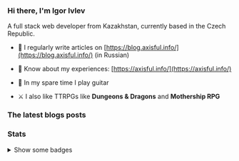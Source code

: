 ### Hi there, I'm Igor Ivlev

A full stack web developer from Kazakhstan, currently based in the Czech Republic.


+ 📝 I regularly write articles on [https://blog.axisful.info/](https://blog.axisful.info/) (in Russian)

+ 📄 Know about my experiences: [https://axisful.info/](https://axisful.info/)

+ 🎸 In my spare time I play guitar 

+ ⚔️ I also like TTRPGs like __Dungeons & Dragons__ and __Mothership RPG__


### The latest blogs posts
<!-- BLOG-POST-LIST:START -->
<!-- BLOG-POST-LIST:END -->


### Stats

<details>
<summary>Show some badges</summary>

<img src="https://github-readme-stats.vercel.app/api/top-langs?username=8kto&show_icons=true&locale=en&layout=compact" alt="8kto" />

<br />
<img src="https://github-readme-stats.vercel.app/api?username=8kto&show_icons=true&locale=en&count_private=true&layout=compact&hide=stars" alt="8kto" />

<br />
<img src="https://github-readme-streak-stats.herokuapp.com/?user=8kto&layout=compact" alt="8kto" />

</details>
